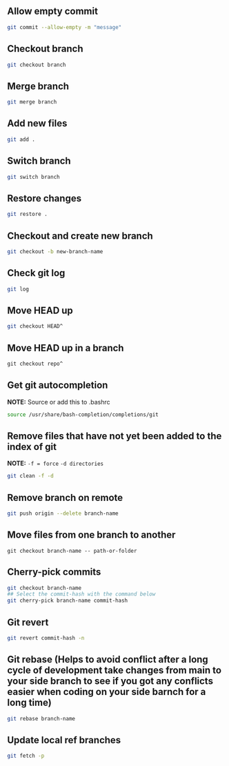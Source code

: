 ## Allow empty commit
```bash
git commit --allow-empty -m "message"
```
## Checkout branch
```bash
git checkout branch
```
## Merge branch
```bash 
git merge branch
```
## Add new files
```bash
git add .
```

## Switch branch
```bash
git switch branch
```

## Restore changes
```bash
git restore .
```

## Checkout and create new branch
```bash
git checkout -b new-branch-name
```
## Check git log
```bash
git log
```

## Move HEAD up
```bash
git checkout HEAD^
```

## Move HEAD up in a branch
```bash
git checkout repo^
```

## Get git autocompletion
**NOTE:** Source or add this to .bashrc
```bash
source /usr/share/bash-completion/completions/git
```

## Remove files that have not yet been added to the index of git
**NOTE:** `-f = force` `-d directories`
```bash
git clean -f -d
```

## Remove branch on remote
```bash
git push origin --delete branch-name
```

## Move files from one branch to another
```
git checkout branch-name -- path-or-folder
```

## Cherry-pick commits
```bash
git checkout branch-name
## Select the commit-hash with the command below
git cherry-pick branch-name commit-hash
```

## Git revert 
```bash
git revert commit-hash -n
```

## Git rebase (Helps to avoid conflict after a long cycle of development take changes from main to your side branch to see if you got any conflicts easier when coding on your side barnch for a long time)
```bash
git rebase branch-name
```

## Update local ref branches
```bash
git fetch -p
```